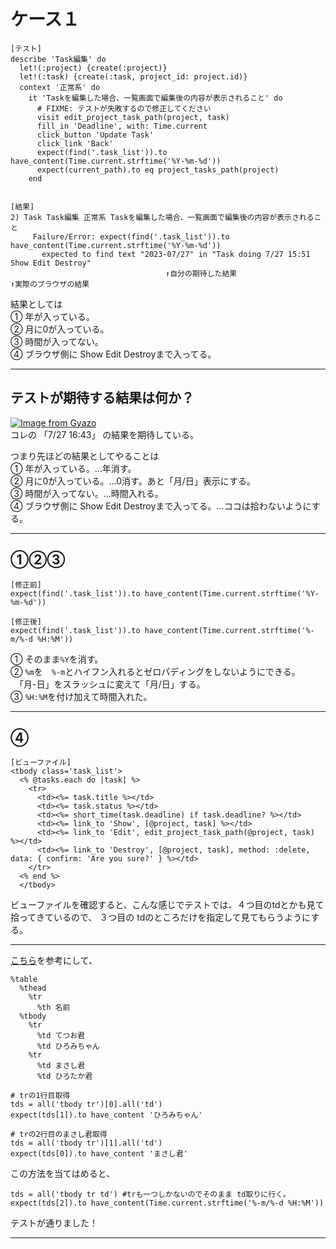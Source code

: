 # ケース１
~~~
[テスト]
describe 'Task編集' do
  let!(:project) {create(:project)}
  let!(:task) {create(:task, project_id: project.id)}
  context '正常系' do
    it 'Taskを編集した場合、一覧画面で編集後の内容が表示されること' do
      # FIXME: テストが失敗するので修正してください
      visit edit_project_task_path(project, task)
      fill_in 'Deadline', with: Time.current
      click_button 'Update Task'
      click_link 'Back'
      expect(find('.task_list')).to have_content(Time.current.strftime('%Y-%m-%d'))
      expect(current_path).to eq project_tasks_path(project)
    end


[結果]
2) Task Task編集 正常系 Taskを編集した場合、一覧画面で編集後の内容が表示されること
     Failure/Error: expect(find('.task_list')).to have_content(Time.current.strftime('%Y-%m-%d'))
       expected to find text "2023-07/27" in "Task doing 7/27 15:51 Show Edit Destroy"
                            　　　　↑自分の期待した結果　　　　　　　　　　　　　　　　　　　　　　　　　　↑実際のブラウザの結果
~~~
結果としては    
① 年が入っている。    
② 月に0が入っている。    
③ 時間が入ってない。    
④ ブラウザ側に Show Edit Destroyまで入ってる。
***

## テストが期待する結果は何か？
[![Image from Gyazo](https://i.gyazo.com/14a6d1280414995aff77968f3d3f91a4.png)](https://gyazo.com/14a6d1280414995aff77968f3d3f91a4)   
コレの 「7/27 16:43」 の結果を期待している。

つまり先ほどの結果としてやることは    
① 年が入っている。...年消す。    
② 月に0が入っている。...0消す。あと「月/日」表示にする。    
③ 時間が入ってない。...時間入れる。        
④ ブラウザ側に Show Edit Destroyまで入ってる。...ココは拾わないようにする。
***

## ①②③
~~~
[修正前]
expect(find('.task_list')).to have_content(Time.current.strftime('%Y-%m-%d'))

[修正後]
expect(find('.task_list')).to have_content(Time.current.strftime('%-m/%-d %H:%M'))
~~~
① そのまま`%Y`を消す。        
② `%m`を　`%-m`とハイフン入れるとゼロパディングをしないようにできる。      
  　「月-日」をスラッシュに変えて「月/日」する。    
③ `%H:%M`を付け加えて時間入れた。    
***

## ④
~~~
[ビューファイル]
<tbody class='task_list'>
  <% @tasks.each do |task| %>
    <tr>
      <td><%= task.title %></td>
      <td><%= task.status %></td>
      <td><%= short_time(task.deadline) if task.deadline? %></td>
      <td><%= link_to 'Show', [@project, task] %></td>
      <td><%= link_to 'Edit', edit_project_task_path(@project, task) %></td>
      <td><%= link_to 'Destroy', [@project, task], method: :delete, data: { confirm: 'Are you sure?' } %></td>
    </tr>
  <% end %>
  </tbody>
~~~
ビューファイルを確認すると、こんな感じでテストでは、４つ目のtdとかも見て拾ってきているので、
３つ目の tdのところだけを指定して見てもらうようにする。
***

[こちら](https://qiita.com/aba0312/items/600aa52406d1d1c53585)を参考にして、

~~~
%table
  %thead
    %tr
      %th 名前
  %tbody
    %tr
      %td てつお君
      %td ひろみちゃん
    %tr
      %td まさし君
      %td ひろたか君
~~~
~~~
# trの1行目取得
tds = all('tbody tr')[0].all('td')
expect(tds[1]).to have_content 'ひろみちゃん'

# trの2行目のまさし君取得
tds = all('tbody tr')[1].all('td')
expect(tds[0]).to have_content 'まさし君'
~~~

この方法を当てはめると、
~~~~
tds = all('tbody tr td') #trも一つしかないのでそのまま td取りに行く。
expect(tds[2]).to have_content(Time.current.strftime('%-m/%-d %H:%M'))
~~~~
テストが通りました！
***

